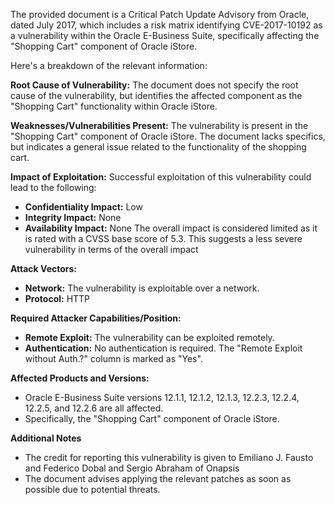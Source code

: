 The provided document is a Critical Patch Update Advisory from Oracle, dated July 2017, which includes a risk matrix identifying CVE-2017-10192 as a vulnerability within the Oracle E-Business Suite, specifically affecting the "Shopping Cart" component of Oracle iStore.

Here's a breakdown of the relevant information:

**Root Cause of Vulnerability:**
The document does not specify the root cause of the vulnerability, but identifies the affected component as the "Shopping Cart" functionality within Oracle iStore.

**Weaknesses/Vulnerabilities Present:**
The vulnerability is present in the "Shopping Cart" component of Oracle iStore. The document lacks specifics, but indicates a general issue related to the functionality of the shopping cart.

**Impact of Exploitation:**
Successful exploitation of this vulnerability could lead to the following:
*   **Confidentiality Impact:** Low
*   **Integrity Impact:** None
*   **Availability Impact:** None
The overall impact is considered limited as it is rated with a CVSS base score of 5.3. This suggests a less severe vulnerability in terms of the overall impact

**Attack Vectors:**
*   **Network:** The vulnerability is exploitable over a network.
*   **Protocol:** HTTP

**Required Attacker Capabilities/Position:**
*   **Remote Exploit:** The vulnerability can be exploited remotely.
*   **Authentication:** No authentication is required. The "Remote Exploit without Auth.?" column is marked as "Yes".

**Affected Products and Versions:**

*   Oracle E-Business Suite versions 12.1.1, 12.1.2, 12.1.3, 12.2.3, 12.2.4, 12.2.5, and 12.2.6 are all affected.
*  Specifically, the "Shopping Cart" component of Oracle iStore.

**Additional Notes**
*   The credit for reporting this vulnerability is given to Emiliano J. Fausto and Federico Dobal and Sergio Abraham of Onapsis
* The document advises applying the relevant patches as soon as possible due to potential threats.